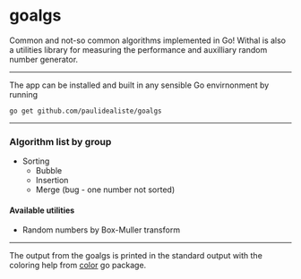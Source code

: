 # goalgs
Common and not-so common algorithms implemented in Go! Withal is also a utilities library for measuring the performance and auxilliary random number generator.    
___________________________
The app can be installed and built in any sensible Go envirnonment by running    

    go get github.com/paulidealiste/goalgs
___________________________
### Algorithm list by group
- Sorting
  * Bubble
  * Insertion
  * Merge (bug - one number not sorted)    

#### Available utilities
  * Random numbers by Box-Muller transform    
    
___________________________    
The output from the goalgs is printed in the standard output with the coloring help from [color](https://github.com/fatih/color) go package.
